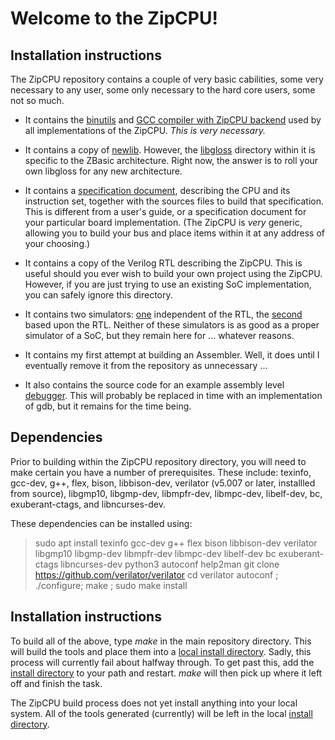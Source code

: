# Welcome to the ZipCPU!
## Installation instructions

The ZipCPU repository contains a couple of very basic cabilities, some very necessary to any user, some only necessary to the hard core users, some not so much.

- It contains the [binutils](sw/binutils-2.27-zip) and [GCC compiler with ZipCPU backend](sw/gcc-6.2.0-zip) used by all implementations of the ZipCPU.  *This is very necessary.*

- It contains a copy of [newlib](sw/newlib-2.5.0-zip).  However, the [libgloss](sw/newlib-2.5.0-zip/libgloss/zip) directory within it is specific to the ZBasic architecture.  Right now, the answer is to roll your own libgloss for any new architecture.

- It contains a [specification document](doc/spec.pdf), describing the CPU and its instruction set, together with the sources files to build that specification.  This is different from a user's guide, or a specification document for your particular board implementation.  (The ZipCPU is *very* generic, allowing you to build your bus and place items within it at any address of your choosing.)

- It contains a copy of the Verilog RTL describing the ZipCPU.  This is useful should you ever wish to build your own project using the ZipCPU.  However, if you are just trying to use an existing SoC implementation, you can safely ignore this directory.

- It contains two simulators: [one](sim/cpp) independent of the RTL, the [second](sim/verilator) based upon the RTL.  Neither of these simulators is as good as a proper simulator of a SoC, but they remain here for ... whatever reasons.

- It contains my first attempt at building an Assembler.  Well, it does until I eventually remove it from the repository as unnecessary ...

- It also contains the source code for an example assembly level [debugger](sw/zipdbg).  This will probably be replaced in time with an implementation of gdb, but it remains for the time being.

## Dependencies

Prior to building within the ZipCPU repository directory, you will need to make certain you have a number of prerequisites.  These include: texinfo, gcc-dev, g++, flex, bison, libbison-dev, verilator (v5.007 or later, installled from source), libgmp10, libgmp-dev, libmpfr-dev, libmpc-dev, libelf-dev, bc, exuberant-ctags, and libncurses-dev.

These dependencies can be installed using:

> sudo apt install texinfo gcc-dev g++ flex bison libbison-dev verilator libgmp10 libgmp-dev libmpfr-dev libmpc-dev libelf-dev bc exuberant-ctags libncurses-dev python3 autoconf help2man
> git clone https://github.com/verilator/verilator
> cd verilator
> autoconf ; ./configure; make ; sudo make install

## Installation instructions
To build all of the above, type _make_ in the main repository directory.  This will build the tools and place them into a [local install directory](sw/install/cross-tools/bin).  Sadly, this process will currently fail about halfway through.  To get past this, add the [install directory](sw/install/cross-tools/bin) to your path and restart.  _make_ will then pick up where it left off and finish the task.

The ZipCPU build process does not yet install anything into your local system.  All of the tools generated (currently) will be left in the local [install directory](sw/install).

